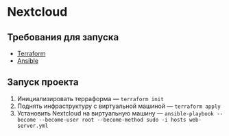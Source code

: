 # Nextcloud

## Требования для запуска

* [Terraform](https://www.terraform.io/) 
* [Ansible](https://docs.ansible.com/)

## Запуск проекта

1. Инициализировать терраформа — `terraform init` 
2. Поднять инфраструктуру с виртуальной машиной — `terraform apply`
3. Установить Nextcloud на виртуальную машину — `ansible-playbook --become --become-user root --become-method sudo -i hosts web-server.yml`

